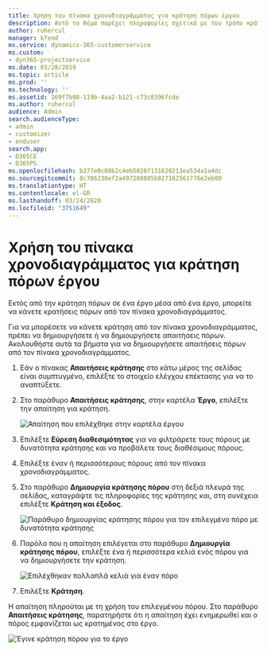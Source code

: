 ```yaml
---
title: Χρήση του πίνακα χρονοδιαγράμματος για κράτηση πόρων έργου
description: Αυτό το θέμα παρέχει πληροφορίες σχετικά με τον τρόπο κράτησης πόρων.
author: ruhercul
manager: kfend
ms.service: dynamics-365-customerservice
ms.custom:
- dyn365-projectservice
ms.date: 03/28/2019
ms.topic: article
ms.prod: ''
ms.technology: ''
ms.assetid: 169f7b98-119b-4aa2-b121-c73c0396fcde
ms.author: ruhercul
audience: Admin
search.audienceType:
- admin
- customizer
- enduser
search.app:
- D365CE
- D365PS
ms.openlocfilehash: b377e0c80b2c4eb5028f131620213ea534a1a4dc
ms.sourcegitcommit: 8c786230ef2a497280885b827162561776e2eb00
ms.translationtype: HT
ms.contentlocale: el-GR
ms.lasthandoff: 03/24/2020
ms.locfileid: "3751649"
---
```

# <a name="use-the-schedule-board-to-book-project-resources"></a>Χρήση του πίνακα χρονοδιαγράμματος για κράτηση πόρων έργου

Εκτός από την κράτηση πόρων σε ένα έργο μέσα από ένα έργο, μπορείτε να κάνετε κρατήσεις πόρων από τον πίνακα χρονοδιαγράμματος.

Για να μπορέσετε να κάνετε κράτηση από τον πίνακα χρονοδιαγράμματος, πρέπει να δημιουργήσετε ή να δημιουργήσετε απαιτήσεις πόρων. Ακολουθήστε αυτά τα βήματα για να δημιουργήσετε απαιτήσεις πόρων από τον πίνακα χρονοδιαγράμματος.

1. Εάν ο πίνακας **Απαιτήσεις κράτησης** στο κάτω μέρος της σελίδας είναι συμπτυγμένο, επιλέξτε το στοιχείο ελέγχου επέκτασης για να το αναπτύξετε.
2. Στο παράθυρο **Απαιτήσεις κράτησης**, στην καρτέλα **Έργο**, επιλέξτε την απαίτηση για κράτηση.

    ![Απαίτηση που επιλέχθηκε στην καρτέλα έργου](media/Resource-Management-image73.png)

3. Επιλέξτε **Εύρεση διαθεσιμότητας** για να φιλτράρετε τους πόρους με δυνατότητα κράτησης και να προβάλετε τους διαθέσιμους πόρους. 
4. Επιλέξτε έναν ή περισσότερους πόρους από τον πίνακα χρονοδιαγράμματος. 
5. Στο παράθυρο **Δημιουργία κράτησης πόρου** στη δεξιά πλευρά της σελίδας, καταγράψτε τις πληροφορίες της κράτησης και, στη συνέχεια επιλέξτε **Κράτηση και έξοδος**.

    ![Παράθυρο δημιουργίας κράτησης πόρου για τον επιλεγμένο πόρο με δυνατότητα κράτησης](media/Resource-Management-image74.png)

6. Παρόλο που η απαίτηση επιλέγεται στο παράθυρο **Δημιουργία κράτησης πόρου**, επιλέξτε ένα ή περισσότερα κελιά ενός πόρου για να δημιουργήσετε την κράτηση.

    ![Επιλέχθηκαν πολλαπλά κελιά για έναν πόρο](media/Resource-Management-image75.png)

7. Επιλέξτε **Κράτηση**.

Η απαίτηση πληρούται με τη χρήση του επιλεγμένου πόρου. Στο παράθυρο **Απαιτήσεις κράτησης**, παρατηρήστε ότι η απαίτηση έχει ενημερωθεί και ο πόρος εμφανίζεται ως κρατημένος στο έργο.

![Έγινε κράτηση πόρου για το έργο](media/Resource-Management-image76.png)
